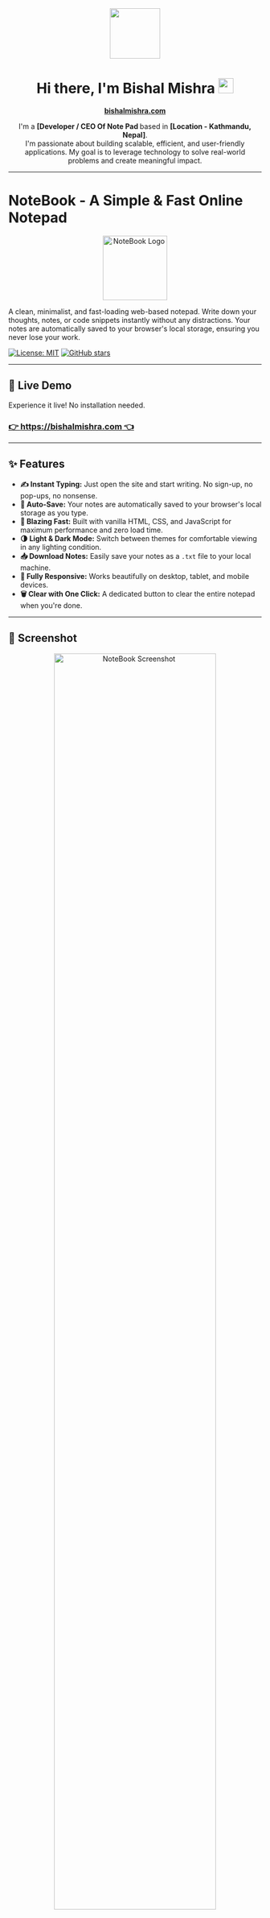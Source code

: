<div id="header" align="center">
  <img src="https://media.giphy.com/media/M9gbBd9nbDrOTu1Mqx/giphy.gif" width="100"/>
  <h1>
    Hi there, I'm Bishal Mishra
    <a href="https://bishalmishra.com"><img src="https://media.giphy.com/media/hvRJCLFzcasrR4ia7z/giphy.gif" width="30px"/></a>
  </h1>
</div>

<div id="bio" align="center">
  <p>
    <strong><a href="https://bishalmishra.com">bishalmishra.com</a></strong>
  </p>
  <p>
    I'm a <strong>[Developer / CEO Of Note Pad </strong> based in <strong>[Location - Kathmandu, Nepal]</strong>. 
    <br/>
    I'm passionate about building scalable, efficient, and user-friendly applications. My goal is to leverage technology to solve real-world problems and create meaningful impact.
  </p>
</div>

---
# NoteBook - A Simple & Fast Online Notepad

<p align="center">
  <img src="https://i.ibb.co/3mDDhKVv/favicon.png" alt="NoteBook Logo" width="128">
</p>

A clean, minimalist, and fast-loading web-based notepad. Write down your thoughts, notes, or code snippets instantly without any distractions. Your notes are automatically saved to your browser's local storage, ensuring you never lose your work.

[![License: MIT](https://img.shields.io/badge/License-MIT-yellow.svg)](https://opensource.org/licenses/MIT)
[![GitHub stars](https://img.shields.io/github/stars/NoteBook012/Note-Book-Note-Pad?style=social)](https://github.com/NoteBook012/Note-Book-Note-Pad/stargazers)

---

## 🌟 Live Demo

Experience it live! No installation needed.

### [**👉 https://bishalmishra.com 👈**](https://bishalmishra.com)

---

## ✨ Features

- **✍️ Instant Typing:** Just open the site and start writing. No sign-up, no pop-ups, no nonsense.
- **💾 Auto-Save:** Your notes are automatically saved to your browser's local storage as you type.
- **💨 Blazing Fast:** Built with vanilla HTML, CSS, and JavaScript for maximum performance and zero load time.
- **🌗 Light & Dark Mode:** Switch between themes for comfortable viewing in any lighting condition.
- **📥 Download Notes:** Easily save your notes as a `.txt` file to your local machine.
- **📱 Fully Responsive:** Works beautifully on desktop, tablet, and mobile devices.
- **🗑️ Clear with One Click:** A dedicated button to clear the entire notepad when you're done.

---

## 📸 Screenshot

<p align="center">
  <img src="https://i.ibb.co/whWvPxK3/Screenshot-2025-07-01-152540.png" alt="NoteBook Screenshot" width="80%">
</p>

*A preview of the NoteBook interface in dark mode.*

---

## 🛠️ Tech Stack

This project is built with a focus on simplicity and performance, using only the essentials.

- **[HTML5](https://developer.mozilla.org/en-US/docs/Web/Guide/HTML/HTML5)** - The structure of the web page.
- **[CSS3](https://developer.mozilla.org/en-US/docs/Web/CSS)** - Styling, including Flexbox, Grid, and custom properties for theming.
- **[JavaScript (ES6+)](https://developer.mozilla.org/en-US/docs/Web/JavaScript)** - For all interactivity, theme switching, and local storage logic.
- **[Browser Local Storage API](https://developer.mozilla.org/en-US/docs/Web/API/Window/localStorage)** - To persist user notes directly in the browser.

---

## 🚀 Getting Started

To get a local copy up and running, follow these simple steps.

### Prerequisites

You only need a modern web browser. A code editor like [VS Code](https://code.visualstudio.com/) is recommended for development.

### Installation & Setup

1.  **Clone the repository:**
    ```sh
    git clone https://github.com/NoteBook012/Note-Book-Note-Pad.git
    ```
2.  **Navigate to the project directory:**
    ```sh
    cd Note-Book-Note-Pad
    ```
3.  **Open `index.html` in your browser:**
    Simply double-click the `index.html` file, or right-click and open it with your favorite browser.

    For a better development experience, you can use a live server extension (like "Live Server" in VS Code) or run a simple server with Python:
    ```sh
    # If you have Python 3
    python -m http.server

    # If you have Python 2
    python -m SimpleHTTPServer
    ```

---

## 🤝 Contributing

Contributions are what make the open-source community such an amazing place to learn, inspire, and create. Any contributions you make are **greatly appreciated**.

If you have a suggestion that would make this better, please fork the repo and create a pull request. You can also simply open an issue with the tag "enhancement".

1.  **Fork** the Project
2.  Create your Feature Branch (`git checkout -b feature/AmazingFeature`)
3.  Commit your Changes (`git commit -m 'Add some AmazingFeature'`)
4.  Push to the Branch (`git push origin feature/AmazingFeature`)
5.  Open a **Pull Request**

Don't forget to give the project a star! Thanks again!

---

## 📜 License

Distributed under the MIT License. See `LICENSE` for more information.

*Note: You should create a `LICENSE` file in your repository with the MIT License text if you haven't already.*

---

## 📬 Contact

**Bishal Mishra**

-   GitHub: [@NoteBook012](https://github.com/NoteBook012)
-   Project Link: [https://github.com/NoteBook012/Note-Book-Note-Pad](https://github.com/NoteBook012/Note-Book-Note-Pad)
